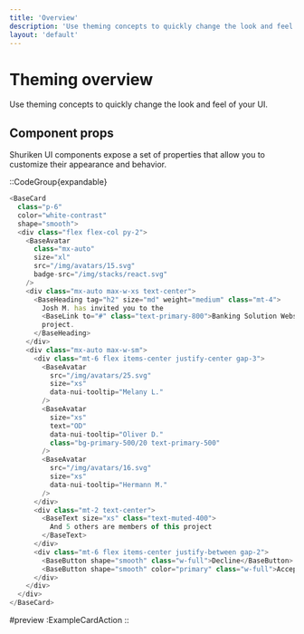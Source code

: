 ```yaml
---
title: 'Overview'
description: 'Use theming concepts to quickly change the look and feel of your UI.'
layout: 'default'
---
```


# Theming overview
Use theming concepts to quickly change the look and feel of your UI.

## Component props
Shuriken UI components expose a set of properties that allow you to customize their appearance and behavior.

::CodeGroup{expandable}

```js [ExampleCardAction.vue]
<BaseCard
  class="p-6" 
  color="white-contrast" 
  shape="smooth">
  <div class="flex flex-col py-2">
    <BaseAvatar
      class="mx-auto"
      size="xl"
      src="/img/avatars/15.svg"
      badge-src="/img/stacks/react.svg"
    />
    <div class="mx-auto max-w-xs text-center">
      <BaseHeading tag="h2" size="md" weight="medium" class="mt-4">
        Josh M. has invited you to the
        <BaseLink to="#" class="text-primary-800">Banking Solution Website</BaseLink>
        project.
      </BaseHeading>
    </div>
    <div class="mx-auto max-w-sm">
      <div class="mt-6 flex items-center justify-center gap-3">
        <BaseAvatar
          src="/img/avatars/25.svg"
          size="xs"
          data-nui-tooltip="Melany L."
        />
        <BaseAvatar
          size="xs"
          text="OD"
          data-nui-tooltip="Oliver D."
          class="bg-primary-500/20 text-primary-500"
        />
        <BaseAvatar
          src="/img/avatars/16.svg"
          size="xs"
          data-nui-tooltip="Hermann M."
        />
      </div>
      <div class="mt-2 text-center">
        <BaseText size="xs" class="text-muted-400">
          And 5 others are members of this project
        </BaseText>
      </div>
      <div class="mt-6 flex items-center justify-between gap-2">
        <BaseButton shape="smooth" class="w-full">Decline</BaseButton>
        <BaseButton shape="smooth" color="primary" class="w-full">Accept</BaseButton>
      </div>
    </div>
  </div>
</BaseCard>
```
#preview
:ExampleCardAction
::